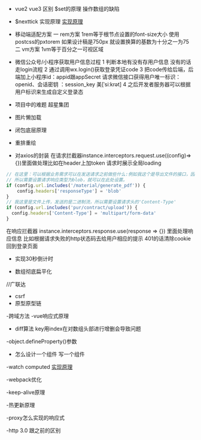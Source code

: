 - vue2 vue3 区别 $set的原理 操作数组的缺陷  


  
- $nexttick 实现原理  [实现原理](https://blog.csdn.net/weixin_53312997/article/details/126979838) 

- 移动端适配方案
一 rem方案 
  1rem等于根节点设置的font-size大小 使用postcss的pxtorem 如果设计稿是750px 就设置换算的基数为十分之一为75
二 vm方案
  1vm等于百分之一可视区域


- 微信公众号/小程序获取用户信息过程
  1 判断本地有没有存用户信息 没有的话走login流程
  2 通过调用wx.login()获取登录凭证code
  3 把code传给后端，后端加上小程序id：appid跟appSecret 请求微信接口获得用户唯一标识： openid、会话密钥 ：session_key 	美[ˈsiːkrət]
  4 之后开发者服务器可以根据用户标识来生成自定义登录态
  



- 项目中的难题   超星集团

- 图片懒加载

- 闭包底层原理
    

- 重排重绘

- 对axios的封装
在请求拦截器instance.interceptors.request.use((config)=>{})里面做处理比如在header上加token 请求时展示全局loading 
```javascript
// 在这里：可以根据业务需求可以在发送请求之前做些什么:例如我这个是导出文件的接口，因为返回的是二进制流，
// 所以需要设置请求响应类型为blob，就可以在此处设置。
if (config.url.includes('/material/generate_pdf')) {
    config.headers['responseType'] = 'blob'
}
// 我这里是文件上传，发送的是二进制流，所以需要设置请求头的'Content-Type'
if (config.url.includes('pur/contract/upload')) {
  config.headers['Content-Type'] = 'multipart/form-data'
}
```
在响应拦截器 instance.interceptors.response.use(response => {}) 里面处理响应信息 比如根据请求失败的http状态码去给用户相应的提示 401的话清除cookie 回到登录页面

- 实现30秒倒计时

- 数组彻底扁平化 

//广联达
- csrf
- 原型原型链

-跨域方法
-vue响应式原理 
- diff算法 key用index在对数组头部进行增删会导致问题 

-object.defineProperty()参数

- 怎么设计一个组件 写一个组件

-watch computed [实现原理](https://juejin.cn/post/6844903926819454983) 

-webpack优化

-keep-alive原理  

-热更新原理

-proxy怎么实现的响应式

-http 3.0 跟之前的区别




